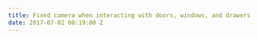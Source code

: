 ```yaml
---
title: Fixed camera when interacting with doors, windows, and drawers
date: 2017-07-02 00:19:00 Z
---
```


